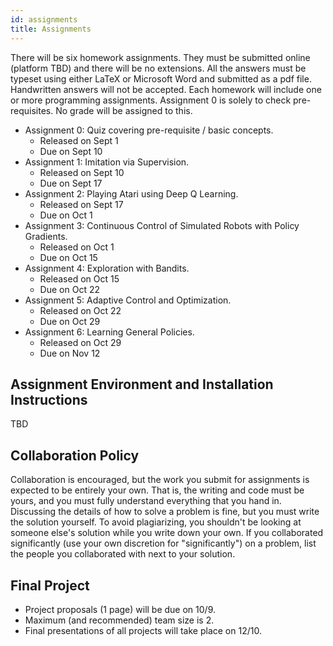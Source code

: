 ```yaml
---
id: assignments
title: Assignments
---
```


There will be six homework assignments. They must be submitted online (platform TBD) and there will be no extensions. All the answers must be typeset using either LaTeX or Microsoft Word and submitted as a pdf file. Handwritten answers will not be accepted. Each homework will include one or more programming assignments. Assignment 0 is solely to check pre-requisites. No grade will be assigned to this.

* Assignment 0: Quiz covering pre-requisite / basic concepts.
    * Released on Sept 1
    * Due on Sept 10
* Assignment 1: Imitation via Supervision.
    * Released on Sept 10
    * Due on Sept 17
* Assignment 2: Playing Atari using Deep Q Learning.
    * Released on Sept 17 
    * Due on Oct 1
* Assignment 3: Continuous Control of Simulated Robots with Policy Gradients.
    * Released on Oct 1
    * Due on Oct 15
* Assignment 4: Exploration with Bandits.
    * Released on Oct 15
    * Due on Oct 22
* Assignment 5: Adaptive Control and Optimization.
    * Released on Oct 22
    * Due on Oct 29
* Assignment 6: Learning General Policies.
    * Released on Oct 29
    * Due on Nov 12

## Assignment Environment and Installation Instructions
TBD

## Collaboration Policy
Collaboration is encouraged, but the work you submit for assignments is expected to be entirely your own. That is, the writing and code must be yours, and you must fully understand everything that you hand in. Discussing the details of how to solve a problem is fine, but you must write the solution yourself. To avoid plagiarizing, you shouldn't be looking at someone else's solution while you write down your own. If you collaborated significantly (use your own discretion for "significantly") on a problem, list the people you collaborated with next to your solution.

## Final Project
* Project proposals (1 page) will be due on 10/9.
* Maximum (and recommended) team size is 2.
* Final presentations of all projects will take place on 12/10.
